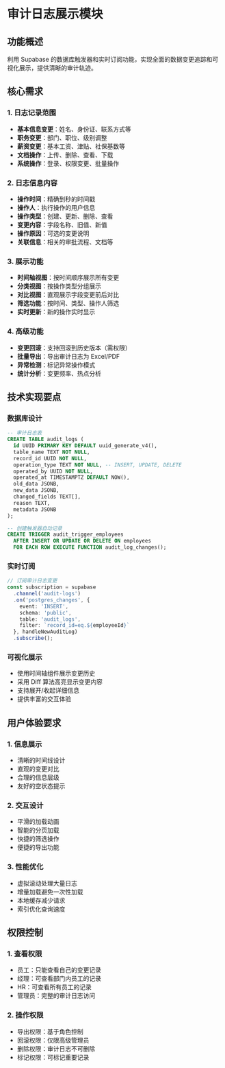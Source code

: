 # 审计日志展示模块

## 功能概述
利用 Supabase 的数据库触发器和实时订阅功能，实现全面的数据变更追踪和可视化展示，提供清晰的审计轨迹。

## 核心需求

### 1. 日志记录范围
- **基本信息变更**：姓名、身份证、联系方式等
- **职务变更**：部门、职位、级别调整
- **薪资变更**：基本工资、津贴、社保基数等
- **文档操作**：上传、删除、查看、下载
- **系统操作**：登录、权限变更、批量操作

### 2. 日志信息内容
- **操作时间**：精确到秒的时间戳
- **操作人**：执行操作的用户信息
- **操作类型**：创建、更新、删除、查看
- **变更内容**：字段名称、旧值、新值
- **操作原因**：可选的变更说明
- **关联信息**：相关的审批流程、文档等

### 3. 展示功能
- **时间轴视图**：按时间顺序展示所有变更
- **分类视图**：按操作类型分组展示
- **对比视图**：直观展示字段变更前后对比
- **筛选功能**：按时间、类型、操作人筛选
- **实时更新**：新的操作实时显示

### 4. 高级功能
- **变更回滚**：支持回滚到历史版本（需权限）
- **批量导出**：导出审计日志为 Excel/PDF
- **异常检测**：标记异常操作模式
- **统计分析**：变更频率、热点分析

## 技术实现要点

### 数据库设计
```sql
-- 审计日志表
CREATE TABLE audit_logs (
  id UUID PRIMARY KEY DEFAULT uuid_generate_v4(),
  table_name TEXT NOT NULL,
  record_id UUID NOT NULL,
  operation_type TEXT NOT NULL, -- INSERT, UPDATE, DELETE
  operated_by UUID NOT NULL,
  operated_at TIMESTAMPTZ DEFAULT NOW(),
  old_data JSONB,
  new_data JSONB,
  changed_fields TEXT[],
  reason TEXT,
  metadata JSONB
);

-- 创建触发器自动记录
CREATE TRIGGER audit_trigger_employees
  AFTER INSERT OR UPDATE OR DELETE ON employees
  FOR EACH ROW EXECUTE FUNCTION audit_log_changes();
```

### 实时订阅
```typescript
// 订阅审计日志变更
const subscription = supabase
  .channel('audit-logs')
  .on('postgres_changes', {
    event: 'INSERT',
    schema: 'public',
    table: 'audit_logs',
    filter: `record_id=eq.${employeeId}`
  }, handleNewAuditLog)
  .subscribe();
```

### 可视化展示
- 使用时间轴组件展示变更历史
- 采用 Diff 算法高亮显示变更内容
- 支持展开/收起详细信息
- 提供丰富的交互体验

## 用户体验要求

### 1. 信息展示
- 清晰的时间线设计
- 直观的变更对比
- 合理的信息层级
- 友好的空状态提示

### 2. 交互设计
- 平滑的加载动画
- 智能的分页加载
- 快捷的筛选操作
- 便捷的导出功能

### 3. 性能优化
- 虚拟滚动处理大量日志
- 增量加载避免一次性加载
- 本地缓存减少请求
- 索引优化查询速度

## 权限控制

### 1. 查看权限
- 员工：只能查看自己的变更记录
- 经理：可查看部门内员工的记录
- HR：可查看所有员工的记录
- 管理员：完整的审计日志访问

### 2. 操作权限
- 导出权限：基于角色控制
- 回滚权限：仅限高级管理员
- 删除权限：审计日志不可删除
- 标记权限：可标记重要记录